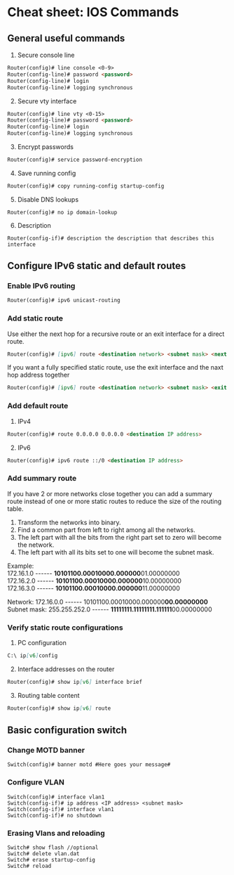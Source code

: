 # Cheat sheet: IOS Commands
## General useful commands
1. Secure console line
```Markdown
Router(config)# line console <0-9>
Router(config-line)# password <password>
Router(config-line)# login
Router(config-line)# logging synchronous
```


2. Secure vty interface
```Markdown
Router(config)# line vty <0-15>
Router(config-line)# password <password>
Router(config-line)# login
Router(config-line)# logging synchronous
```

3. Encrypt passwords
```Markdown
Router(config)# service password-encryption
```

4. Save running config
```Markdown
Router(config)# copy running-config startup-config
```

5. Disable DNS lookups
```
Router(config)# no ip domain-lookup
```

6. Description
```
Router(config-if)# description the description that describes this interface
```

## Configure IPv6 static and default routes
### Enable IPv6 routing
```Markdown
Router(config)# ipv6 unicast-routing
```

### Add static route  
Use either the next hop for a recursive route or an exit interface for a direct route.

```Markdown
Router(config)# [ipv6] route <destination network> <subnet mask> <next hop IP address | exit interface>
```

If you want a fully specified static route, use the exit interface and the naxt hop address together

```Markdown
Router(config)# [ipv6] route <destination network> <subnet mask> <exit interface> <next hop IP address>
```

### Add default route
1. IPv4
```Markdown
Router(config)# route 0.0.0.0 0.0.0.0 <destination IP address>
```
2. IPv6
```Markdown
Router(config)# ipv6 route ::/0 <destination IP address>
```

### Add summary route
If you have 2 or more networks close together you can add a summary route instead of one or more static routes to reduce the size of the routing table.
1. Transform the networks into binary.
2. Find a common part from left to right among all the networks.
3. The left part with all the bits from the right part set to zero will become the network.
4. The left part with all its bits set to one will become the subnet mask.  

Example:  
172.16.1.0 ------ **10101100.00010000.000000**01.00000000  
172.16.2.0 ------ **10101100.00010000.000000**10.00000000  
172.16.3.0 ------ **10101100.00010000.000000**11.00000000

Network: 172.16.0.0 ------ 10101100.00010000.000000**00.00000000**  
Subnet mask: 255.255.252.0 ------ **11111111.11111111.111111**00.00000000  

### Verify static route configurations
1. PC configuration
```Markdown
C:\ ip[v6]config
```
2. Interface addresses on the router
```Markdown
Router(config)# show ip[v6] interface brief
```
3. Routing table content
```Markdown
Router(config)# show ip[v6] route
```




## Basic configuration switch
### Change MOTD banner
```
Switch(config)# banner motd #Here goes your message#
```
### Configure VLAN
```
Switch(config)# interface vlan1
Switch(config-if)# ip address <IP address> <subnet mask>
Switch(config-if)# interface vlan1
Switch(config-if)# no shutdown
```
### Erasing Vlans and reloading
```
Switch# show flash //optional
Switch# delete vlan.dat
Switch# erase startup-config
Switch# reload
```

